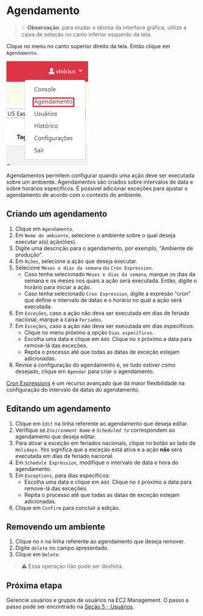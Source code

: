 # Agendamento

> :sparkles: **Observação**: para mudar o idioma da interface gráfica, utilize a caixa de seleção no canto inferior esquerdo da tela.

Clique no menu no canto superior direito da tela. Então clique em `Agendamento`.

![Menu de páginas](../images/scheduling_menu.png)

Agendamentos permitem configurar quando uma ação deve ser executada sobre um ambiente.
Agendamentos são criados sobre intervalos de data e sobre horários específicos.
É possível adicionar exceções para ajustar o agendamento de acordo com o contexto do ambiente.

## Criando um agendamento

1. Clique em `Agendamento`.
2. Em `Nome do ambiente`, selecione o ambiente sobre o qual deseja executar a(s) ação(ões).
3. Digite uma descrição para o agendamento, por exemplo, "Ambiente de produção".
4. Em `Ações`, selecione a ação que deseja executar.
5. Selecione `Meses e dias da semana` ou `Cron Expression`.
   - Caso tenha selecionado `Meses e dias da semana`, marque os dias da semana e os meses nos quais a ação será executada. Então, digite o horário para iniciar a ação.
   - Caso tenha selecionado `Cron Expression`, digite a expresão "cron" que define o intervalo de datas e o horário no qual a ação será executada.
6. Em `Exceções`, caso a ação não deva ser executada em dias de feriado nacional, marque a caixa `Feriados`.
7. Em `Exceções`, caso a ação não deva ser executada em dias específicos:
   - Clique no menu próximo a opção `Dias específicos`.
   - Escolha uma data e clique em `Add`. Clique no `X` próximo a data para remove-lá das exceções.
   - Repita o processo até que todas as datas de exceção estejam adicionadas.
8. Revise a configuração do agendamento e, se tudo estiver como desejado, clique em `Agendar` para criar o agendamento.

[Cron Expressions](https://docs.aws.amazon.com/pt_br/AmazonCloudWatch/latest/events/ScheduledEvents.html#CronExpressions) é um recurso avançado que dá maior flexibilidade na configuração do intervalo de datas do agendamento.

## Editando um agendamento

1. Clique em `Edit` na linha referente ao agendamento que deseja editar.
2. Verifique se _`Environment Name`_ e _`Scheduled to`_ correspondem ao agendamento que deseja editar.
3. Para ativar a exceção em feriados nacionais, clique no botão ao lado de `Holidays`. _Yes_ significa que a exceção está ativa e a ação **não** será executada em dias de feriado nacional.
4. Em `Schedule Expression`, modifique o intervalo de data e hora do agendamento.
5. Em `Exceptions`, para dias específicos:
   - Escolha uma data e clique em `Add`. Clique no `X` próximo a data para remove-lá das exceções.
   - Repita o processo até que todas as datas de exceção estejam adicionadas.
6. Clique em `Confirm` para concluir a edição.

## Removendo um ambiente

1. Clique no `X` na linha referente ao agendamento que deseja remover.
2. Digite `delete` no campo apresentado.
3. Clique em `Delete`.

> :warning: Essa operação não pode ser desfeita.

## Próxima etapa

Gerencie usuários e grupos de usuários na EC2 Management. O passo a passo pode ser encontrado na [Seção 5 - Usuários](../users/USERS.md).
